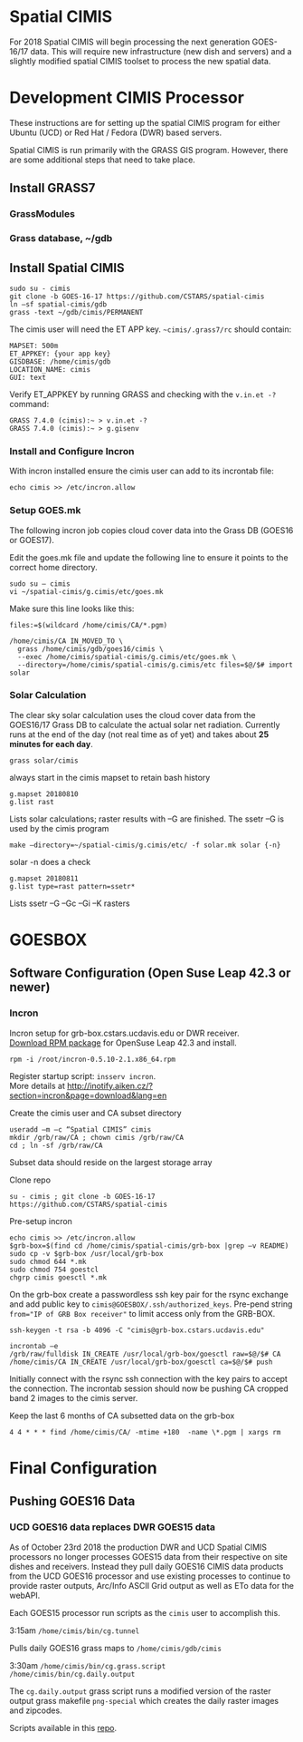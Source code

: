 # Spatial CIMIS

For 2018 Spatial CIMIS will begin processing the next generation GOES-16/17
data.  This will require new infrastructure (new dish and servers) and a slightly
modified spatial CIMIS toolset to process the new spatial data.


# Development CIMIS Processor

These instructions are for setting up the spatial CIMIS program for either
Ubuntu (UCD) or Red Hat / Fedora (DWR) based servers.

Spatial CIMIS is run primarily with the GRASS GIS program.  However,
there are some additional steps that need to take place. 


## Install GRASS7

### GrassModules

### Grass database, ~/gdb

## Install Spatial CIMIS

```
sudo su - cimis
git clone -b GOES-16-17 https://github.com/CSTARS/spatial-cimis
ln –sf spatial-cimis/gdb
grass -text ~/gdb/cimis/PERMANENT
```

The cimis user will need the ET APP key.   `~cimis/.grass7/rc` should contain:

```
MAPSET: 500m 
ET_APPKEY: {your app key} 
GISDBASE: /home/cimis/gdb 
LOCATION_NAME: cimis 
GUI: text 
```
Verify ET_APPKEY by running GRASS and checking with the `v.in.et -?` command:
```
GRASS 7.4.0 (cimis):~ > v.in.et -?
GRASS 7.4.0 (cimis):~ > g.gisenv
```

### Install and Configure Incron

With incron installed ensure the cimis user can add to its incrontab file:

`echo cimis >> /etc/incron.allow`

### Setup GOES.mk

The following incron job copies cloud cover data into the Grass DB (GOES16 or GOES17). 

Edit the goes.mk file and update the following line to ensure it points to the correct
home directory.
```
sudo su – cimis 
vi ~/spatial-cimis/g.cimis/etc/goes.mk 
```

Make sure this line looks like this:
```
files:=$(wildcard /home/cimis/CA/*.pgm) 
```
```incrontab –e  
/home/cimis/CA IN_MOVED_TO \ 
  grass /home/cimis/gdb/goes16/cimis \ 
  --exec /home/cimis/spatial-cimis/g.cimis/etc/goes.mk \ 
  --directory=/home/cimis/spatial-cimis/g.cimis/etc files=$@/$# import solar 
```

### Solar Calculation

The clear sky solar calculation uses the cloud cover data from the GOES16/17 
Grass DB to calculate the actual solar net radiation.  Currently runs at 
the end of the day (not real time as of yet) and takes about **25 minutes for each day**. 

```
grass solar/cimis 
```
always start in the cimis mapset to retain bash history
```cd solar 
g.mapset 20180810 
g.list rast  
```
Lists solar calculations; raster results with –G are finished.  The ssetr –G is used by the cimis program 
```
make –directory=~/spatial-cimis/g.cimis/etc/ -f solar.mk solar {-n} 
```
solar -n                   does a check 
```
g.mapset 20180811 
g.list type=rast pattern=ssetr* 
```
Lists ssetr –G –Gc –Gi –K rasters 

# GOESBOX 

## Software Configuration (Open Suse Leap 42.3 or newer)

### Incron

Incron setup for grb-box.cstars.ucdavis.edu or DWR receiver.  
[Download RPM package](https://software.opensuse.org/package/incron?search_term=incron) 
for OpenSuse Leap 42.3 and install.

`rpm -i /root/incron-0.5.10-2.1.x86_64.rpm`

Register startup script:  `insserv incron`.  
More details at http://inotify.aiken.cz/?section=incron&page=download&lang=en

Create the cimis user and CA subset directory 
```
useradd –m –c “Spatial CIMIS” cimis
mkdir /grb/raw/CA ; chown cimis /grb/raw/CA
cd ; ln -sf /grb/raw/CA
```
Subset data should reside on the largest storage array 

Clone repo 

```
su - cimis ; git clone -b GOES-16-17 https://github.com/CSTARS/spatial-cimis
```

Pre-setup incron 
```
echo cimis >> /etc/incron.allow 
$grb-box=$(find cd /home/cimis/spatial-cimis/grb-box |grep –v README) 
sudo cp -v $grb-box /usr/local/grb-box 
sudo chmod 644 *.mk 
sudo chmod 754 goestcl 
chgrp cimis goesctl *.mk 

```

On the grb-box create a passwordless ssh key pair for the rsync exchange and add public key to `cimis@GOESBOX/.ssh/authorized_keys`.  Pre-pend string `from="IP of GRB Box receiver"` to limit access only from the GRB-BOX. 

```
ssh-keygen -t rsa -b 4096 -C "cimis@grb-box.cstars.ucdavis.edu"

incrontab –e 
/grb/raw/fulldisk IN_CREATE /usr/local/grb-box/goesctl raw=$@/$# CA 
/home/cimis/CA IN_CREATE /usr/local/grb-box/goesctl ca=$@/$# push 
```

Initially connect with the rsync ssh connection with the key pairs to accept the connection.  The incrontab session should now be pushing CA cropped band 2 images to the cimis server. 

Keep the last 6 months of CA subsetted data on the grb-box 

```crontab -e 
4 4 * * * find /home/cimis/CA/ -mtime +180  -name \*.pgm | xargs rm 
```

# Final Configuration

## Pushing GOES16 Data

### UCD GOES16 data replaces DWR GOES15 data
As of October 23rd 2018 the production DWR and UCD Spatial CIMIS processors no longer processes GOES15 data from their respective on site dishes and receivers.  Instead they pull daily GOES16 CIMIS data products from the UCD GOES16 processor and use existing processes to continue to provide raster outputs, Arc/Info ASCII Grid output as well as ETo data for the webAPI.

Each GOES15 processor run scripts as the `cimis` user to accomplish this.

3:15am `/home/cimis/bin/cg.tunnel` 

Pulls daily GOES16 grass maps to `/home/cimis/gdb/cimis`

3:30am `/home/cimis/bin/cg.grass.script /home/cimis/bin/cg.daily.output`

The `cg.daily.output` grass script runs a modified version of the raster output grass makefile `png-special` which creates the daily raster images and zipcodes.

Scripts available in this [repo](https://github.com/CSTARS/spatial-cimis/tree/GOES-16-17/bin).

